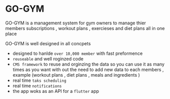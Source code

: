 # GO-GYM 

GO-GYM is a management system for gym owners to manage thier 
members subscriptions , workout plans , exercieses and diet plans all in one place 

GO-GYM is well designed in all concpets 

* designed to hanlde ``over 10,000 member`` with fast preformence  
* ``reuseable`` and well roginzed code
* ``CMS framework`` to reuse and orginzing the data so you can use it as many times as you want with out the need to add new data to each members , example (workout plans , diet plans , meals and ingredients ) 
* real time ``taks scheduling`` 
* real time ``notifications`` 
* the app woks as an API for a ``flutter`` app 
